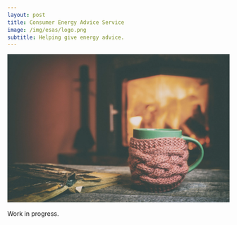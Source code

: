 ```yaml
---
layout: post
title: Consumer Energy Advice Service
image: /img/esas/logo.png
subtitle: Helping give energy advice.
---
```


![Energy Saving Advice Service](/img/esas/background.png)

Work in progress.

<!-- ## Introduction


## Architecture


## Key Features

### Code Style and Code Review
   
### Database


### The Frontend


### Login


### Documentation



## Conclusion
 -->
